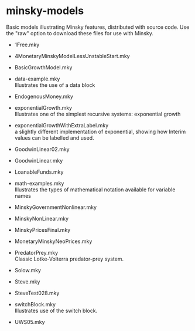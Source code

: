 # minsky-models
Basic models illustrating Minsky features, distributed with source
code. Use the "raw" option to download these files for use with Minsky.


* 1Free.mky                                  
* 4MonetaryMinskyModelLessUnstableStart.mky  
* BasicGrowthModel.mky                       
* data-example.mky <br>
  Illustrates the use of a data block

* EndogenousMoney.mky                        
* exponentialGrowth.mky <br>
Illustrates one of the simplest recursive systems: exponential growth

* exponentialGrowthWithExtraLabel.mky <br>
a slightly different implementation of exponential, showing how
Interim values can be labelled and used.

* GoodwinLinear02.mky                        
* GoodwinLinear.mky                          
* LoanableFunds.mky                          
* math-examples.mky <br>
  Illustrates the types of mathematical notation available for variable names
                          
* MinskyGovernmentNonlinear.mky
* MinskyNonLinear.mky
* MinskyPricesFinal.mky
* MonetaryMinskyNeoPrices.mky
* PredatorPrey.mky <br>
  Classic Lotke-Volterra predator-prey system.

* Solow.mky
* Steve.mky
* SteveTest028.mky
* switchBlock.mky <br>
  Illustrates use of the switch block.

* UWS05.mky
